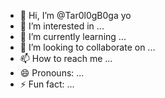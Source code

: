 - 👋 Hi, I’m @Tar0l0gB0ga yo
- 👀 I’m interested in ...
- 🌱 I’m currently learning ...
- 💞️ I’m looking to collaborate on ...
- 📫 How to reach me ...
- 😄 Pronouns: ...
- ⚡ Fun fact: ...

<!---
Tar0l0gB0ga/Tar0l0gB0ga is a ✨ special ✨ repository because its `README.md` (this file) appears on your GitHub profile.
You can click the Preview link to take a look at your changes.
--->
